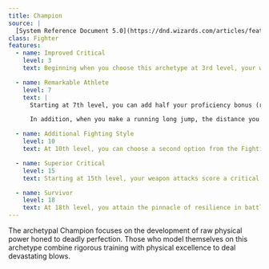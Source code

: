 ```yaml
---
title: Champion
source: |
  [System Reference Document 5.0](https://dnd.wizards.com/articles/features/systems-reference-document-srd)
class: Fighter
features:
  - name: Improved Critical
    level: 3
    text: Beginning when you choose this archetype at 3rd level, your weapon attacks score a critical hit on a roll of 19 or 20.

  - name: Remarkable Athlete
    level: 7
    text: |
      Starting at 7th level, you can add half your proficiency bonus (round up) to any Strength, Dexterity, or Constitution check you make that doesn’t already use your proficiency bonus.

      In addition, when you make a running long jump, the distance you can cover increases by a number of feet equal to your Strength modifier.

  - name: Additional Fighting Style
    level: 10
    text: At 10th level, you can choose a second option from the Fighting Style class feature.

  - name: Superior Critical
    level: 15
    text: Starting at 15th level, your weapon attacks score a critical hit on a roll of 18–20.

  - name: Survivor
    level: 18
    text: At 18th level, you attain the pinnacle of resilience in battle. At the start of each of your turns, you regain hit points equal to 5 + your Constitution modifier if you have no more than half of your hit points left. You don’t gain this benefit if you have 0 hit points.
---
```


The archetypal Champion focuses on the development of raw physical power honed to deadly perfection. Those who model themselves on this archetype combine rigorous training with physical excellence to deal devastating blows.
